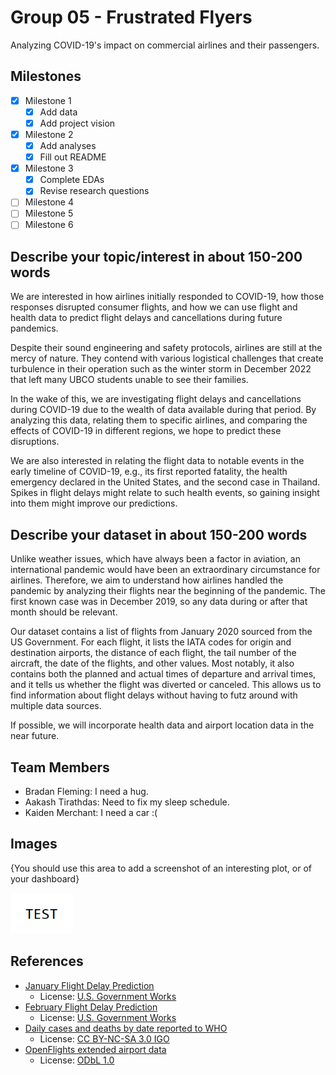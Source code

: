 # Group 05 - Frustrated Flyers

Analyzing COVID-19's impact on commercial airlines and their passengers.

## Milestones

- [x] Milestone 1
	- [x] Add data
	- [x] Add project vision
- [x] Milestone 2
	- [x] Add analyses
	- [x] Fill out README
- [x] Milestone 3
	- [x] Complete EDAs
	- [x] Revise research questions
- [ ] Milestone 4
- [ ] Milestone 5
- [ ] Milestone 6

## Describe your topic/interest in about 150-200 words

We are interested in how airlines initially responded to COVID-19, how those responses disrupted consumer flights, and how we can use flight and health data to predict flight delays and cancellations during future pandemics.

Despite their sound engineering and safety protocols, airlines are still at the mercy of nature. They contend with various logistical challenges that create turbulence in their operation such as the winter storm in December 2022 that left many UBCO students unable to see their families.

In the wake of this, we are investigating flight delays and cancellations during COVID-19 due to the wealth of data available during that period. By analyzing this data, relating them to specific airlines, and comparing the effects of COVID-19 in different regions, we hope to predict these disruptions.

We are also interested in relating the flight data to notable events in the early timeline of COVID-19, e.g., its first reported fatality, the health emergency declared in the United States, and the second case in Thailand. Spikes in flight delays might relate to such health events, so gaining insight into them might improve our predictions.

## Describe your dataset in about 150-200 words

Unlike weather issues, which have always been a factor in aviation, an international pandemic would have been an extraordinary circumstance for airlines. Therefore, we aim to understand how airlines handled the pandemic by analyzing their flights near the beginning of the pandemic. The first known case was in December 2019, so any data during or after that month should be relevant.

Our dataset contains a list of flights from January 2020 sourced from the US Government. For each flight, it lists the IATA codes for origin and destination airports, the distance of each flight, the tail number of the aircraft, the date of the flights, and other values. Most notably, it also contains both the planned and actual times of departure and arrival times, and it tells us whether the flight was diverted or canceled. This allows us to find information about flight delays without having to futz around with multiple data sources.

If possible, we will incorporate health data and airport location data in the near future.

## Team Members

- Bradan Fleming: I need a hug.
- Aakash Tirathdas: Need to fix my sleep schedule.
- Kaiden Merchant: I need a car :(

## Images

{You should use this area to add a screenshot of an interesting plot, or of your dashboard}

<img src ="images/test.png" width="100px">

## References

- [January Flight Delay Prediction](https://www.kaggle.com/datasets/divyansh22/flight-delay-prediction)
    - License: [U.S. Government Works](https://www.usa.gov/government-works/)
- [February Flight Delay Prediction](https://www.kaggle.com/datasets/divyansh22/february-flight-delay-prediction)
    - License: [U.S. Government Works](https://www.usa.gov/government-works/)
- [Daily cases and deaths by date reported to WHO](https://covid19.who.int/data)
    - License: [CC BY-NC-SA 3.0 IGO](https://creativecommons.org/licenses/by-nc-sa/3.0/igo/)
- [OpenFlights extended airport data](https://openflights.org/data.html)
    - License: [ODbL 1.0](https://opendatacommons.org/licenses/odbl/1-0/)
